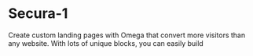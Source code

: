 # Secura-1
Create custom landing pages with Omega that convert more visitors than any website. With lots of unique blocks, you can easily build
